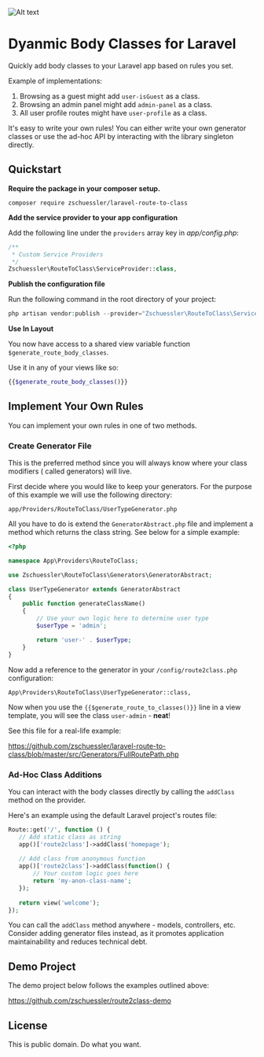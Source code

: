 ![Alt text](https://raw.githubusercontent.com/zschuessler/laravel-route-to-class/master/readme-screenshot.png "Screenshot")

# Dyanmic Body Classes for Laravel

Quickly add body classes to your Laravel app based on rules you set.

Example of implementations:

1. Browsing as a guest might add `user-isGuest` as a class.
2. Browsing an admin panel might add `admin-panel` as a class.
3. All user profile routes might have `user-profile` as a class.

It's easy to write your own rules! You can either write your own generator classes
or use the ad-hoc API by interacting with the library singleton directly.

## Quickstart

**Require the package in your composer setup.**

```
composer require zschuessler/laravel-route-to-class
```

**Add the service provider to your app configuration**

Add the following line under the `providers` array key in *app/config.php*:

```php
/**
 * Custom Service Providers
 */
Zschuessler\RouteToClass\ServiceProvider::class,
```

**Publish the configuration file**

Run the following command in the root directory of your project:

```php
php artisan vendor:publish --provider="Zschuessler\RouteToClass\ServiceProvider"
```

**Use In Layout**

You now have access to a shared view variable function `$generate_route_body_classes`.
 
Use it in any of your views like so:

```php
{{$generate_route_body_classes()}}

```

## Implement Your Own Rules

You can implement your own rules in one of two methods.

### Create Generator File

This is the preferred method since you will always know where your class modifiers (
called generators) will live.

First decide where you would like to keep your generators. For the purpose of this example
we will use the following directory:

`app/Providers/RouteToClass/UserTypeGenerator.php`

All you have to do is extend the `GeneratorAbstract.php` file and implement a method
which returns the class string. See below for a simple example:

```php
<?php

namespace App\Providers\RouteToClass;

use Zschuessler\RouteToClass\Generators\GeneratorAbstract;

class UserTypeGenerator extends GeneratorAbstract
{
    public function generateClassName()
    {
        // Use your own logic here to determine user type
        $userType = 'admin';

        return 'user-' . $userType;
    }
}
```

Now add a reference to the generator in your `/config/route2class.php` configuration:

```
App\Providers\RouteToClass\UserTypeGenerator::class,
```

Now when you use the `{{$generate_route_to_classes()}}` line in a view template, you will
see the class `user-admin` - **neat**!

See this file for a real-life example:

https://github.com/zschuessler/laravel-route-to-class/blob/master/src/Generators/FullRoutePath.php

### Ad-Hoc Class Additions

You can interact with the body classes directly by calling the `addClass` method on the
provider.
 
Here's an example using the default Laravel project's routes file:
 
 ```php
Route::get('/', function () {
    // Add static class as string
    app()['route2class']->addClass('homepage');
    
    // Add class from anonymous function
    app()['route2class']->addClass(function() {
        // Your custom logic goes here
        return 'my-anon-class-name';
    });
    
    return view('welcome');
});
```

You can call the `addClass` method anywhere - models, controllers, etc. Consider adding
generator files instead, as it promotes application maintainability and reduces technical debt.

## Demo Project

The demo project below follows the examples outlined above:

https://github.com/zschuessler/route2class-demo

## License

This is public domain. Do what you want.
